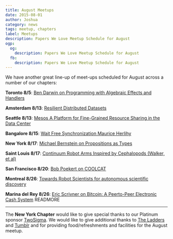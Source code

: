 ```yaml
---
title: August Meetups
date: 2015-08-01
author: Joshua
category: news
tags: meetup, chapters
label: Meetups
description: Papers We Love Meetup Schedule for August
ogp:
  og:
    description: Papers We Love Meetup Schedule for August
  fb:
    description: Papers We Love Meetup Schedule for August
---
```


We have another great line-up of meet-ups scheduled for August across a number of our chapters:

**Toronto 8/5**: [Ben Darwin on Programming with Algebraic Effects and Handlers](http://www.meetup.com/Papers-We-Love-Toronto/events/224152792/)

**Amsterdam 8/13**: [Resilient Distributed Datasets](http://www.meetup.com/papers-we-love-amsterdam/events/224303434/)

**Seattle 8/13**: [Mesos  A Platform for Fine-Grained Resource Sharing in the Data Center](http://www.meetup.com/Papers-We-Love-Seattle/events/224064458/)

**Bangalore 8/15**: [Wait Free Synchronization  Maurice Herlihy](http://www.meetup.com/Papers-we-love-Bangalore/events/224257810/)

**New York 8/17**: [Michael Bernstein on Propositions as Types](http://www.meetup.com/papers-we-love/events/224260466/)

**Saint Louis 8/17**: [Continuum Robot Arms Inspired by Cephalopods (Walker, et al)](http://www.meetup.com/Papers-We-Love-in-saint-louis/events/221988737/)

**San Francisco 8/20**: [Bob Poekert on COOLCAT](http://www.meetup.com/papers-we-love-too/events/220795976/)

**Montreal 8/26**: [Towards Robot Scientists for autonomous scientific discovery](http://www.meetup.com/Papers-We-Love-Montreal/events/224474113/)

**Marina del Rey 8/26**: [Eric Scrivner on Bitcoin: A Peerto-Peer Electronic Cash System](http://www.meetup.com/Papers-We-Love-LA/events/224423506/)
 READMORE

---

The **New York Chapter** would like to give special thanks to our Platinum sponsor [TwoSigma](https://www.twosigma.com). We would like to give additional thanks to [The Ladders](http://dev.theladders.com) and [Tumblr](http://engineering.tumblr.com) and for providing food/refreshments and facilities for the August meetup.
